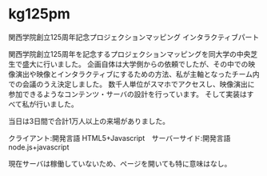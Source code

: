 # kg125pm関西学院創立125周年記念プロジェクションマッピング インタラクティブパート関西学院創立125周年を記念するプロジェクションマッピングを同大学の中央芝生で盛大に行いました。企画自体は大学側からの依頼でしたが、その中での映像演出や映像とインタラクティブにするための方法、私が主軸となったチーム内での会議のうえ決定しました。数千人単位がスマホでアクセスし、映像演出に参加できるようなコンテンツ・サーバの設計を行っています。そして実装はすべて私が行いました。当日は3日間で合計1万人以上の来場がありました。クライアント:開発言語 HTML5+Javascript　サーバーサイド:開発言語 node.js+javascript現在サーバは稼働していないため、ページを開いても特に意味はなし。